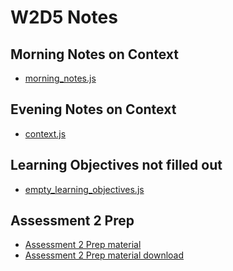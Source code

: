 # W2D5 Notes

## Morning Notes on Context
- [morning_notes.js]

## Evening Notes on Context
- [context.js]

## Learning Objectives not filled out
- [empty_learning_objectives.js]

## Assessment 2 Prep
- [Assessment 2 Prep material]
- [Assessment 2 Prep material download]


[morning_notes.js]: ./morning_notes.js
[empty_learning_objectives.js]: ../assessment2Prep/empty_learning_objectives.js
[context.js]: ./context.js
[Assessment 2 Prep material]: ../assessment2Prep
[Assessment 2 Prep material download]: ../assessment2Prep.zip